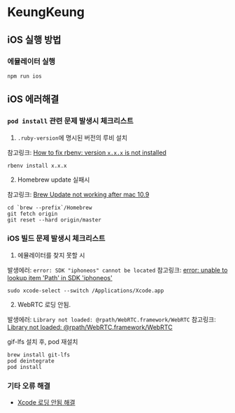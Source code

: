 # KeungKeung


## iOS 실행 방법
### 에뮬레이터 실행
```shell
npm run ios
```
## iOS 에러해결
### `pod install` 관련 문제 발생시 체크리스트
1. `.ruby-version`에 명시된 버전의 루비 설치

참고링크: [How to fix rbenv: version `x.x.x` is not installed](https://gist.github.com/esteedqueen/b605cdf78b0060299322033b6a60afc3)
```shell
rbenv install x.x.x
```
2. Homebrew update 실패시

참고링크: [Brew Update not working after mac 10.9](https://stackoverflow.com/a/20138806/17975809)
```shell
cd `brew --prefix`/Homebrew
git fetch origin
git reset --hard origin/master
```

### iOS 빌드 문제 발생시 체크리스트
1. 에뮬레이터를 찾지 못할 시

발생에러: `error: SDK "iphoneos" cannot be located`
참고링크: [error: unable to lookup item 'Path' in SDK 'iphoneos'](https://codechef.tistory.com/entry/react-native-%ED%94%84%EB%A1%9C%EC%A0%9D%ED%8A%B8-%EC%B4%88%EA%B8%B0-%EC%84%A4%EC%B9%98-%ED%9B%84-error-unable-to-lookup-item-Path-in-SDK-iphoneos-%EA%B0%84%EB%8B%A8-%ED%95%B4%EA%B2%B0-%EB%B0%A9%EB%B2%95)
```shell
sudo xcode-select --switch /Applications/Xcode.app
```

2. WebRTC 로딩 안됨.

발생에러: `Library not loaded: @rpath/WebRTC.framework/WebRTC`
참고링크: [Library not loaded: @rpath/WebRTC.framework/WebRTC](https://community.sendbird.com/t/library-not-loaded-rpath-webrtc-framework-webrtc/520)

gif-lfs 설치 후, pod 재설치
```shell
brew install git-lfs
pod deintegrate
pod install
```

### 기타 오류 해결
 - [Xcode 로딩 안됨 해결](https://velog.io/@dlwogus0128/swift-1.-Xcode-%EC%84%A4%EC%B9%98%ED%95%98%EA%B8%B0)
